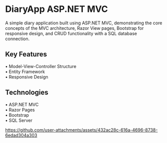 # DiaryApp ASP.NET MVC
A simple diary application built using ASP.NET MVC, demonstrating the core concepts of the MVC architecture, Razor View pages, Bootstrap for responsive design, and CRUD functionality with a SQL database connection.

## Key Features
•	Model-View-Controller Structure  
•	Entity Framework   
•	Responsive Design  
## Technologies
•	ASP.NET MVC  
•	Razor Pages  
•	 Bootstrap  
•	SQL Server


https://github.com/user-attachments/assets/432ac28c-616a-4696-8738-6edad304a303

